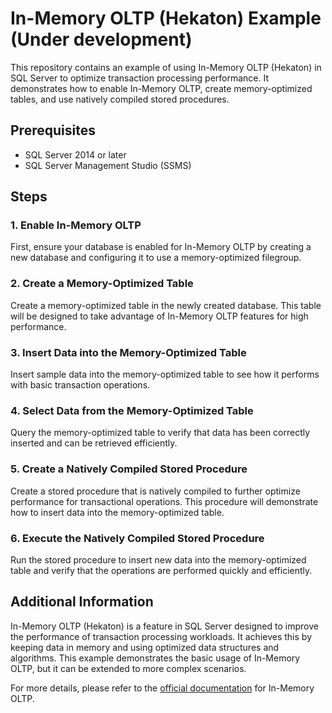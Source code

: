# In-Memory OLTP (Hekaton) Example (Under development)

This repository contains an example of using In-Memory OLTP (Hekaton) in SQL Server to optimize transaction processing performance. It demonstrates how to enable In-Memory OLTP, create memory-optimized tables, and use natively compiled stored procedures.

## Prerequisites

- SQL Server 2014 or later
- SQL Server Management Studio (SSMS)

## Steps

### 1. Enable In-Memory OLTP

First, ensure your database is enabled for In-Memory OLTP by creating a new database and configuring it to use a memory-optimized filegroup.

### 2. Create a Memory-Optimized Table

Create a memory-optimized table in the newly created database. This table will be designed to take advantage of In-Memory OLTP features for high performance.

### 3. Insert Data into the Memory-Optimized Table

Insert sample data into the memory-optimized table to see how it performs with basic transaction operations.

### 4. Select Data from the Memory-Optimized Table

Query the memory-optimized table to verify that data has been correctly inserted and can be retrieved efficiently.

### 5. Create a Natively Compiled Stored Procedure

Create a stored procedure that is natively compiled to further optimize performance for transactional operations. This procedure will demonstrate how to insert data into the memory-optimized table.

### 6. Execute the Natively Compiled Stored Procedure

Run the stored procedure to insert new data into the memory-optimized table and verify that the operations are performed quickly and efficiently.

## Additional Information

In-Memory OLTP (Hekaton) is a feature in SQL Server designed to improve the performance of transaction processing workloads. It achieves this by keeping data in memory and using optimized data structures and algorithms. This example demonstrates the basic usage of In-Memory OLTP, but it can be extended to more complex scenarios.

For more details, please refer to the [official documentation](https://docs.microsoft.com/en-us/sql/relational-databases/in-memory-oltp/overview-and-usage-scenarios) for In-Memory OLTP.
